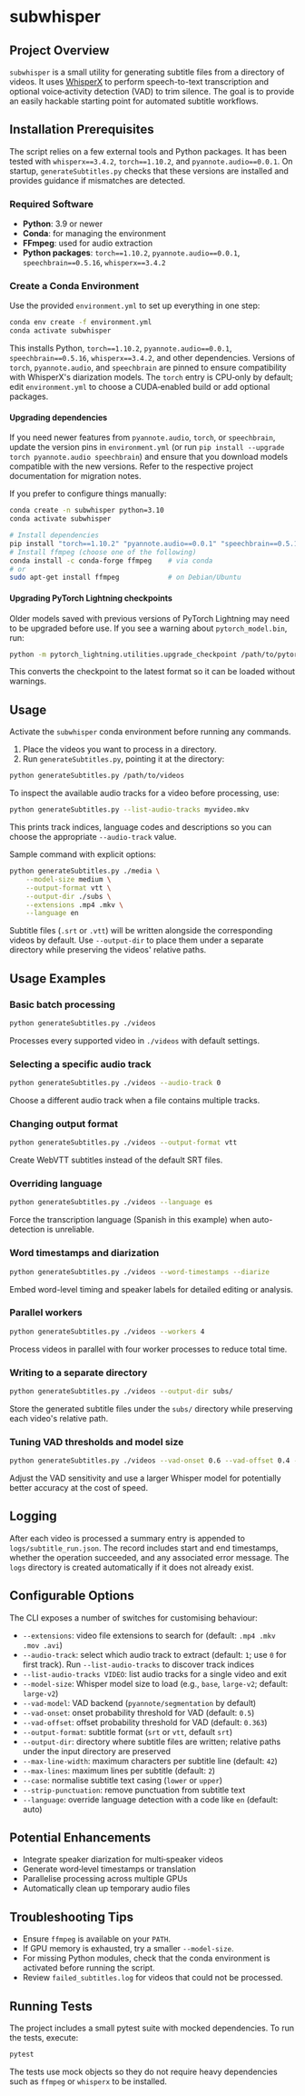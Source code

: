 # subwhisper

## Project Overview

`subwhisper` is a small utility for generating subtitle files from a
directory of videos.  It uses
[WhisperX](https://github.com/m-bain/whisperX) to perform speech-to-text
transcription and optional voice‑activity detection (VAD) to trim
silence.  The goal is to provide an easily hackable starting point for
automated subtitle workflows.

## Installation Prerequisites

The script relies on a few external tools and Python packages. It has been
tested with `whisperx==3.4.2`, `torch==1.10.2`, and `pyannote.audio==0.0.1`.
On startup, `generateSubtitles.py` checks that these versions are installed and
provides guidance if mismatches are detected.

### Required Software

- **Python**: 3.9 or newer
- **Conda**: for managing the environment
- **FFmpeg**: used for audio extraction
- **Python packages**: `torch==1.10.2`, `pyannote.audio==0.0.1`, `speechbrain==0.5.16`, `whisperx==3.4.2`

### Create a Conda Environment

Use the provided `environment.yml` to set up everything in one step:

```bash
conda env create -f environment.yml
conda activate subwhisper
```

This installs Python, `torch==1.10.2`, `pyannote.audio==0.0.1`,
`speechbrain==0.5.16`, `whisperx==3.4.2`, and other dependencies. Versions
of `torch`, `pyannote.audio`, and `speechbrain` are pinned to ensure
compatibility with WhisperX's
diarization models.  The `torch` entry is CPU‑only by default; edit
`environment.yml` to choose a
CUDA‑enabled build or add optional packages.

#### Upgrading dependencies

If you need newer features from `pyannote.audio`, `torch`, or `speechbrain`, update the
version pins in `environment.yml` (or run `pip install --upgrade torch
pyannote.audio speechbrain`) and ensure that you download models compatible with the
new versions.  Refer to the respective project documentation for
migration notes.

If you prefer to configure things manually:

```bash
conda create -n subwhisper python=3.10
conda activate subwhisper

# Install dependencies
pip install "torch==1.10.2" "pyannote.audio==0.0.1" "speechbrain==0.5.16" "whisperx==3.4.2"
# Install ffmpeg (choose one of the following)
conda install -c conda-forge ffmpeg    # via conda
# or
sudo apt-get install ffmpeg            # on Debian/Ubuntu
```

#### Upgrading PyTorch Lightning checkpoints

Older models saved with previous versions of PyTorch Lightning may need to be
upgraded before use. If you see a warning about `pytorch_model.bin`, run:

```bash
python -m pytorch_lightning.utilities.upgrade_checkpoint /path/to/pytorch_model.bin
```

This converts the checkpoint to the latest format so it can be loaded without
warnings.

## Usage

Activate the `subwhisper` conda environment before running any commands.

1. Place the videos you want to process in a directory.
2. Run `generateSubtitles.py`, pointing it at the directory:

```bash
python generateSubtitles.py /path/to/videos
```

To inspect the available audio tracks for a video before processing, use:

```bash
python generateSubtitles.py --list-audio-tracks myvideo.mkv
```

This prints track indices, language codes and descriptions so you can choose the
appropriate `--audio-track` value.

Sample command with explicit options:

```bash
python generateSubtitles.py ./media \
    --model-size medium \
    --output-format vtt \
    --output-dir ./subs \
    --extensions .mp4 .mkv \
    --language en
```

Subtitle files (`.srt` or `.vtt`) will be written alongside the
corresponding videos by default.  Use `--output-dir` to place them under a
separate directory while preserving the videos' relative paths.

## Usage Examples

### Basic batch processing

```bash
python generateSubtitles.py ./videos
```

Processes every supported video in `./videos` with default settings.

### Selecting a specific audio track

```bash
python generateSubtitles.py ./videos --audio-track 0
```

Choose a different audio track when a file contains multiple tracks.

### Changing output format

```bash
python generateSubtitles.py ./videos --output-format vtt
```

Create WebVTT subtitles instead of the default SRT files.

### Overriding language

```bash
python generateSubtitles.py ./videos --language es
```

Force the transcription language (Spanish in this example) when
auto-detection is unreliable.

### Word timestamps and diarization

```bash
python generateSubtitles.py ./videos --word-timestamps --diarize
```

Embed word-level timing and speaker labels for detailed editing or analysis.

### Parallel workers

```bash
python generateSubtitles.py ./videos --workers 4
```

Process videos in parallel with four worker processes to reduce total time.

### Writing to a separate directory

```bash
python generateSubtitles.py ./videos --output-dir subs/
```

Store the generated subtitle files under the `subs/` directory while
preserving each video's relative path.

### Tuning VAD thresholds and model size

```bash
python generateSubtitles.py ./videos --vad-onset 0.6 --vad-offset 0.4 --model-size large-v2
```

Adjust the VAD sensitivity and use a larger Whisper model for potentially
better accuracy at the cost of speed.

## Logging

After each video is processed a summary entry is appended to
`logs/subtitle_run.json`. The record includes start and end timestamps,
whether the operation succeeded, and any associated error message. The
`logs` directory is created automatically if it does not already exist.

## Configurable Options

The CLI exposes a number of switches for customising behaviour:

- `--extensions`: video file extensions to search for (default: `.mp4 .mkv .mov .avi`)
- `--audio-track`: select which audio track to extract (default: `1`; use `0` for first track). Run `--list-audio-tracks` to discover track indices
- `--list-audio-tracks VIDEO`: list audio tracks for a single video and exit
- `--model-size`: Whisper model size to load (e.g., `base`, `large-v2`; default: `large-v2`)
- `--vad-model`: VAD backend (`pyannote/segmentation` by default)
- `--vad-onset`: onset probability threshold for VAD (default: `0.5`)
- `--vad-offset`: offset probability threshold for VAD (default: `0.363`)
- `--output-format`: subtitle format (`srt` or `vtt`, default `srt`)
- `--output-dir`: directory where subtitle files are written; relative paths
  under the input directory are preserved
- `--max-line-width`: maximum characters per subtitle line (default: `42`)
- `--max-lines`: maximum lines per subtitle (default: `2`)
- `--case`: normalise subtitle text casing (`lower` or `upper`)
- `--strip-punctuation`: remove punctuation from subtitle text
- `--language`: override language detection with a code like `en` (default: auto)

## Potential Enhancements

- Integrate speaker diarization for multi‑speaker videos
- Generate word‑level timestamps or translation
- Parallelise processing across multiple GPUs
- Automatically clean up temporary audio files

## Troubleshooting Tips

- Ensure `ffmpeg` is available on your `PATH`.
- If GPU memory is exhausted, try a smaller `--model-size`.
- For missing Python modules, check that the conda environment is
  activated before running the script.
- Review `failed_subtitles.log` for videos that could not be processed.

## Running Tests

The project includes a small pytest suite with mocked dependencies. To run
the tests, execute:

```bash
pytest
```

The tests use mock objects so they do not require heavy dependencies such as
`ffmpeg` or `whisperx` to be installed.

